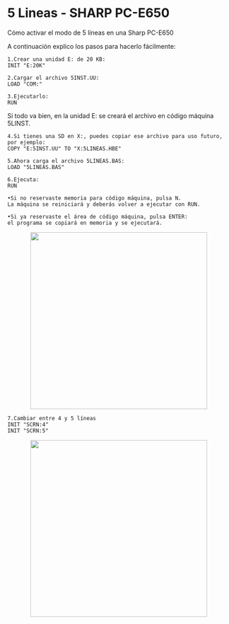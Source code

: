# 5 Lineas - SHARP PC-E650


Cómo activar el modo de 5 líneas en una Sharp PC-E650

A continuación explico los pasos para hacerlo fácilmente:  

	1.Crear una unidad E: de 20 KB:  
	INIT "E:20K"   
 
	2.Cargar el archivo 5INST.UU:  
	LOAD "COM:"   
 
	3.Ejecutarlo:  
	RUN  
 
Si todo va bien, en la unidad E: se creará el archivo en código máquina 5LINST.  

	4.Si tienes una SD en X:, puedes copiar ese archivo para uso futuro, por ejemplo:  
	COPY "E:5INST.UU" TO "X:5LINEAS.HBE"   
 
	5.Ahora carga el archivo 5LINEAS.BAS:  
	LOAD "5LINEAS.BAS"   
 
	6.Ejecuta:  
	RUN  

	•Si no reservaste memoria para código máquina, pulsa N. 
	La máquina se reiniciará y deberás volver a ejecutar con RUN.
   
	•Si ya reservaste el área de código máquina, pulsa ENTER: 
	el programa se copiará en memoria y se ejecutará.
 
<p align="center">
<img src="https://github.com/user-attachments/assets/a55537d8-dc85-4f92-a2c2-91a7ea5cba01" width="400">
</p>
<p align="center">
   
	7.Cambiar entre 4 y 5 líneas
 	INIT "SCRN:4"
 	INIT "SCRN:5"

<p align="center">
<img src="https://github.com/user-attachments/assets/082c972d-815d-4b50-adee-bc86bcca6a9f" width="400">
</p>
<p align="center">


  




  
